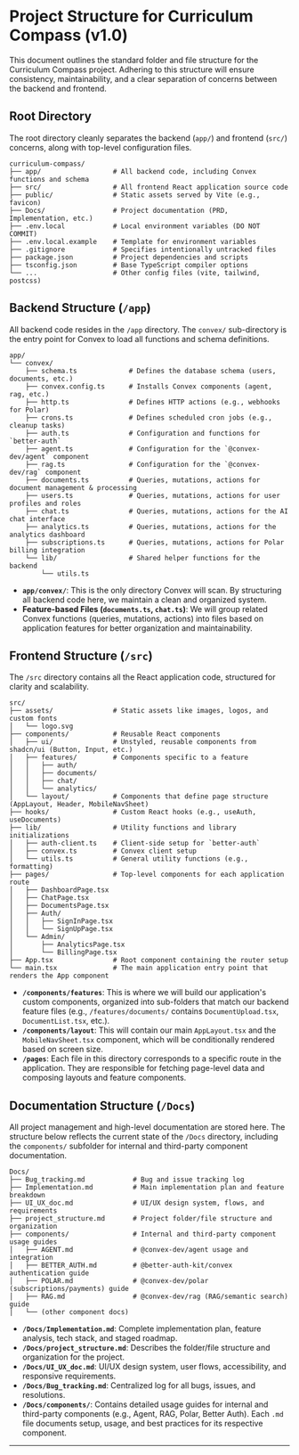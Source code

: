 # Project Structure for Curriculum Compass (v1.0)

This document outlines the standard folder and file structure for the Curriculum Compass project. Adhering to this structure will ensure consistency, maintainability, and a clear separation of concerns between the backend and frontend.

## Root Directory

The root directory cleanly separates the backend (`app/`) and frontend (`src/`) concerns, along with top-level configuration files.

```
curriculum-compass/
├── app/                  # All backend code, including Convex functions and schema
├── src/                  # All frontend React application source code
├── public/               # Static assets served by Vite (e.g., favicon)
├── Docs/                 # Project documentation (PRD, Implementation, etc.)
├── .env.local            # Local environment variables (DO NOT COMMIT)
├── .env.local.example    # Template for environment variables
├── .gitignore            # Specifies intentionally untracked files
├── package.json          # Project dependencies and scripts
├── tsconfig.json         # Base TypeScript compiler options
└── ...                   # Other config files (vite, tailwind, postcss)
```

## Backend Structure (`/app`)

All backend code resides in the `/app` directory. The `convex/` sub-directory is the entry point for Convex to load all functions and schema definitions.

```
app/
└── convex/
    ├── schema.ts             # Defines the database schema (users, documents, etc.)
    ├── convex.config.ts      # Installs Convex components (agent, rag, etc.)
    ├── http.ts               # Defines HTTP actions (e.g., webhooks for Polar)
    ├── crons.ts              # Defines scheduled cron jobs (e.g., cleanup tasks)
    ├── auth.ts               # Configuration and functions for `better-auth`
    ├── agent.ts              # Configuration for the `@convex-dev/agent` component
    ├── rag.ts                # Configuration for the `@convex-dev/rag` component
    ├── documents.ts          # Queries, mutations, actions for document management & processing
    ├── users.ts              # Queries, mutations, actions for user profiles and roles
    ├── chat.ts               # Queries, mutations, actions for the AI chat interface
    ├── analytics.ts          # Queries, mutations, actions for the analytics dashboard
    ├── subscriptions.ts      # Queries, mutations, actions for Polar billing integration
    └── lib/                  # Shared helper functions for the backend
        └── utils.ts
```

*   **`app/convex/`**: This is the only directory Convex will scan. By structuring all backend code here, we maintain a clean and organized system.
*   **Feature-based Files (`documents.ts`, `chat.ts`)**: We will group related Convex functions (queries, mutations, actions) into files based on application features for better organization and maintainability.

## Frontend Structure (`/src`)

The `/src` directory contains all the React application code, structured for clarity and scalability.

```
src/
├── assets/               # Static assets like images, logos, and custom fonts
│   └── logo.svg
├── components/           # Reusable React components
│   ├── ui/               # Unstyled, reusable components from shadcn/ui (Button, Input, etc.)
│   ├── features/         # Components specific to a feature
│   │   ├── auth/
│   │   ├── documents/
│   │   ├── chat/
│   │   └── analytics/
│   └── layout/           # Components that define page structure (AppLayout, Header, MobileNavSheet)
├── hooks/                # Custom React hooks (e.g., useAuth, useDocuments)
├── lib/                  # Utility functions and library initializations
│   ├── auth-client.ts    # Client-side setup for `better-auth`
│   ├── convex.ts         # Convex client setup
│   └── utils.ts          # General utility functions (e.g., formatting)
├── pages/                # Top-level components for each application route
│   ├── DashboardPage.tsx
│   ├── ChatPage.tsx
│   ├── DocumentsPage.tsx
│   ├── Auth/
│   │   ├── SignInPage.tsx
│   │   └── SignUpPage.tsx
│   └── Admin/
│       ├── AnalyticsPage.tsx
│       └── BillingPage.tsx
├── App.tsx               # Root component containing the router setup
└── main.tsx              # The main application entry point that renders the App component
```

*   **`/components/features`**: This is where we will build our application's custom components, organized into sub-folders that match our backend feature files (e.g., `/features/documents/` contains `DocumentUpload.tsx`, `DocumentList.tsx`, etc.).
*   **`/components/layout`**: This will contain our main `AppLayout.tsx` and the `MobileNavSheet.tsx` component, which will be conditionally rendered based on screen size.
*   **`/pages`**: Each file in this directory corresponds to a specific route in the application. They are responsible for fetching page-level data and composing layouts and feature components.

## Documentation Structure (`/Docs`)

All project management and high-level documentation are stored here. The structure below reflects the current state of the `/Docs` directory, including the `components/` subfolder for internal and third-party component documentation.

```
Docs/
├── Bug_tracking.md            # Bug and issue tracking log
├── Implementation.md          # Main implementation plan and feature breakdown
├── UI_UX_doc.md               # UI/UX design system, flows, and requirements
├── project_structure.md       # Project folder/file structure and organization
├── components/                # Internal and third-party component usage guides
│   ├── AGENT.md               # @convex-dev/agent usage and integration
│   ├── BETTER_AUTH.md         # @better-auth-kit/convex authentication guide
│   ├── POLAR.md               # @convex-dev/polar (subscriptions/payments) guide
│   ├── RAG.md                 # @convex-dev/rag (RAG/semantic search) guide
│   └── (other component docs)
```

*   **`/Docs/Implementation.md`**: Complete implementation plan, feature analysis, tech stack, and staged roadmap.
*   **`/Docs/project_structure.md`**: Describes the folder/file structure and organization for the project.
*   **`/Docs/UI_UX_doc.md`**: UI/UX design system, user flows, accessibility, and responsive requirements.
*   **`/Docs/Bug_tracking.md`**: Centralized log for all bugs, issues, and resolutions.
*   **`/Docs/components/`**: Contains detailed usage guides for internal and third-party components (e.g., Agent, RAG, Polar, Better Auth). Each `.md` file documents setup, usage, and best practices for its respective component.

---